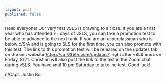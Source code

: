 ```yaml
---
layout: post
published: false
---
```

Hello everyone! Our very first vSLS is drawing to a close. If you are a first year who has attended 9+ days of vSLS, you can take a promotion test to be able to advance to the next rank. If you are an upperclassman who is below c/SrA and is going to SLS for the first time, you can also promote with this test. The link to this promotion test will be released on the updates tab on the unit website(https://ca-935th.com/updates/) right after vSLS ends on Friday, 8/21. Christian will also post the link to the test in the Zoom chat during vSLS. You have until 10 pm Saturday to take the test. Good luck!

c/Capt. Justin Bui
